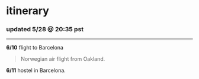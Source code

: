 # itinerary

### updated 5/28 @ 20:35 pst
---
**6/10** flight to Barcelona
> Norwegian air flight from Oakland.

**6/11** hostel in Barcelona.
